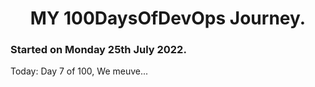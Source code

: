 <h1 align=center>
  MY 100DaysOfDevOps Journey.
</h1>

### Started on Monday 25th July 2022.
Today: Day 7 of 100, We meuve...
